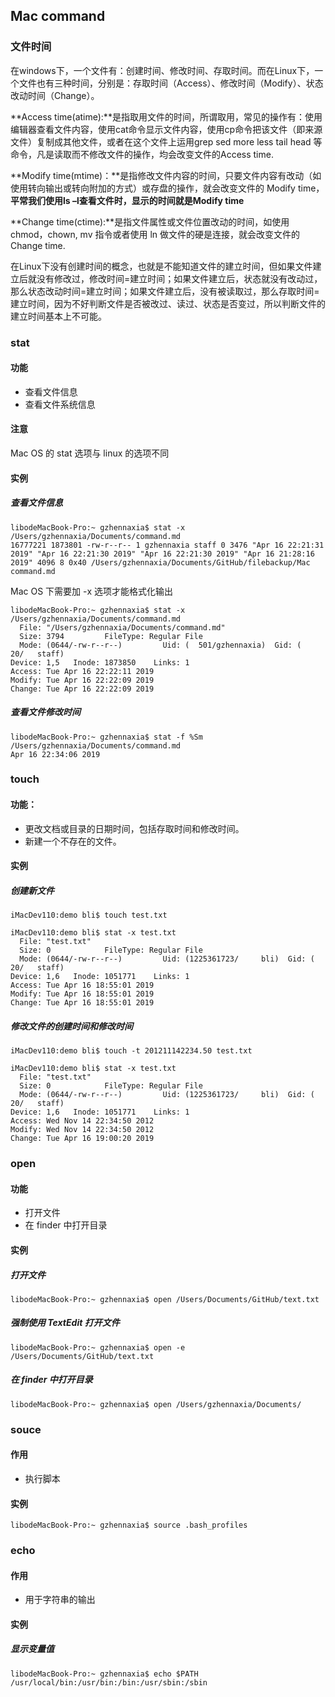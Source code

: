 ## Mac command

### 文件时间

在windows下，一个文件有：创建时间、修改时间、存取时间。而在Linux下，一个文件也有三种时间，分别是：存取时间（Access）、修改时间（Modify）、状态改动时间（Change）。

**Access time(atime):**是指取用文件的时间，所谓取用，常见的操作有：使用编辑器查看文件内容，使用cat命令显示文件内容，使用cp命令把该文件（即来源文件）复制成其他文件，或者在这个文件上运用grep sed more less tail head 等命令，凡是读取而不修改文件的操作，均会改变文件的Access time.  

**Modify time(mtime)：**是指修改文件内容的时间，只要文件内容有改动（如使用转向输出或转向附加的方式）或存盘的操作，就会改变文件的 Modify time，**平常我们使用ls –l查看文件时，显示的时间就是Modify time**

**Change time(ctime):**是指文件属性或文件位置改动的时间，如使用 chmod，chown, mv 指令或者使用 ln 做文件的硬是连接，就会改变文件的Change time. 



在Linux下没有创建时间的概念，也就是不能知道文件的建立时间，但如果文件建立后就没有修改过，修改时间=建立时间；如果文件建立后，状态就没有改动过，那么状态改动时间=建立时间；如果文件建立后，没有被读取过，那么存取时间=建立时间，因为不好判断文件是否被改过、读过、状态是否变过，所以判断文件的建立时间基本上不可能。

### stat

#### 功能

- 查看文件信息
- 查看文件系统信息

#### 注意

Mac OS 的 stat 选项与 linux 的选项不同

#### 实例

##### 查看文件信息

```shell
libodeMacBook-Pro:~ gzhennaxia$ stat -x /Users/gzhennaxia/Documents/command.md 
16777221 1873801 -rw-r--r-- 1 gzhennaxia staff 0 3476 "Apr 16 22:21:31 2019" "Apr 16 22:21:30 2019" "Apr 16 22:21:30 2019" "Apr 16 21:28:16 2019" 4096 8 0x40 /Users/gzhennaxia/Documents/GitHub/filebackup/Mac command.md
```

Mac OS 下需要加 -x 选项才能格式化输出

```shell
libodeMacBook-Pro:~ gzhennaxia$ stat -x /Users/gzhennaxia/Documents/command.md 
  File: "/Users/gzhennaxia/Documents/command.md"
  Size: 3794         FileType: Regular File
  Mode: (0644/-rw-r--r--)         Uid: (  501/gzhennaxia)  Gid: (   20/   staff)
Device: 1,5   Inode: 1873850    Links: 1
Access: Tue Apr 16 22:22:11 2019
Modify: Tue Apr 16 22:22:09 2019
Change: Tue Apr 16 22:22:09 2019
```

##### 查看文件修改时间

```shell
libodeMacBook-Pro:~ gzhennaxia$ stat -f %Sm /Users/gzhennaxia/Documents/command.md 
Apr 16 22:34:06 2019
```

### touch

#### 功能：

- 更改文档或目录的日期时间，包括存取时间和修改时间。
- 新建一个不存在的文件。

#### 实例

##### 创建新文件

```shell
iMacDev110:demo bli$ touch test.txt
```

```shell
iMacDev110:demo bli$ stat -x test.txt 
  File: "test.txt"
  Size: 0            FileType: Regular File
  Mode: (0644/-rw-r--r--)         Uid: (1225361723/     bli)  Gid: (   20/   staff)
Device: 1,6   Inode: 1051771    Links: 1
Access: Tue Apr 16 18:55:01 2019
Modify: Tue Apr 16 18:55:01 2019
Change: Tue Apr 16 18:55:01 2019
```

##### 修改文件的创建时间和修改时间

```shell
iMacDev110:demo bli$ touch -t 201211142234.50 test.txt
```

```shell
iMacDev110:demo bli$ stat -x test.txt 
  File: "test.txt"
  Size: 0            FileType: Regular File
  Mode: (0644/-rw-r--r--)         Uid: (1225361723/     bli)  Gid: (   20/   staff)
Device: 1,6   Inode: 1051771    Links: 1
Access: Wed Nov 14 22:34:50 2012
Modify: Wed Nov 14 22:34:50 2012
Change: Tue Apr 16 19:00:20 2019
```

### open

#### 功能

- 打开文件
- 在 finder 中打开目录

#### 实例

##### 打开文件

```shell
libodeMacBook-Pro:~ gzhennaxia$ open /Users/Documents/GitHub/text.txt
```

##### 强制使用 TextEdit 打开文件

```shell
libodeMacBook-Pro:~ gzhennaxia$ open -e /Users/Documents/GitHub/text.txt
```

##### 在 finder 中打开目录

```shell
libodeMacBook-Pro:~ gzhennaxia$ open /Users/gzhennaxia/Documents/
```

### souce

#### 作用

- 执行脚本

#### 实例

```shell
libodeMacBook-Pro:~ gzhennaxia$ source .bash_profiles
```

### echo

#### 作用

- 用于字符串的输出

#### 实例

##### 显示变量值

```shell
libodeMacBook-Pro:~ gzhennaxia$ echo $PATH
/usr/local/bin:/usr/bin:/bin:/usr/sbin:/sbin
```

